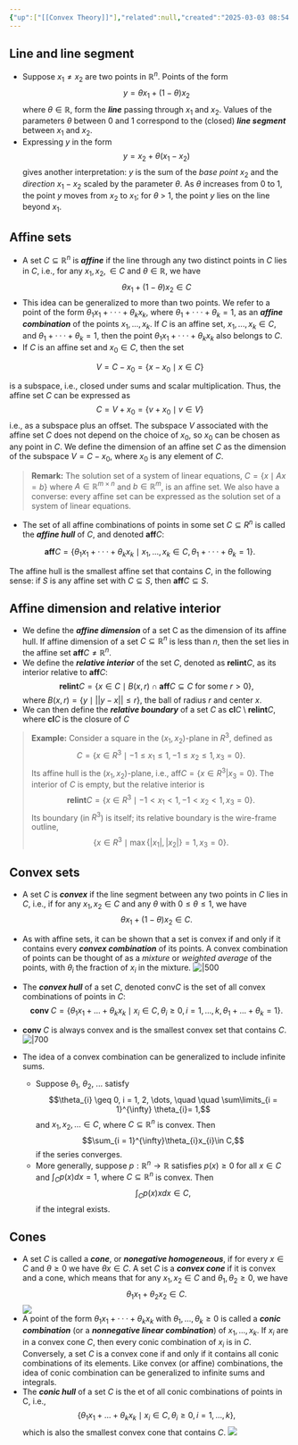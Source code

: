 ```yaml
---
{"up":["[[Convex Theory]]"],"related":null,"created":"2025-03-03 08:54:49","tags":["#convex"],"dg-publish":true,"permalink":"/research-labs/notes/affine-and-convex-sets/","dgPassFrontmatter":true}
---
```


## Line and line segment

- Suppose $x_1 \neq x_2$ are two points in $\mathbb{R}^n$. Points of the form 
$$ y = \theta x_1 + (1 - \theta)x_2$$
where $\theta \in \mathbb{R}$, form the ***line*** passing through $x_1$ and $x_2$. Values of the parameters $\theta$ between 0 and 1 correspond to the (closed) ***line segment*** between $x_1$ and $x_2$. 
- Expressing $y$ in the form $$y = x_2 + \theta (x_1 - x_2)$$
gives another interpretation: $y$ is the sum of the *base point* $x_2$ and the *direction* $x_1 - x_2$ scaled by the parameter $\theta$. As $\theta$ increases from 0 to 1, the point $y$ moves from $x_2$ to $x_1$; for $\theta$ > 1, the point $y$ lies on the line beyond $x_1$.
## Affine sets

- A set $C \subseteq \mathbb{R}^n$ is ***affine*** if the line through any two distinct points in $C$ lies in $C$, i.e., for any $x_{1}, x_{2}, \in C$ and $\theta \in \mathbb{R}$, we have 
$$
\theta x_{1}+ (1 - \theta) x_{2}\in C
$$
- This idea can be generalized to more than two points. We refer to a point of the form $θ_1x_1 + · · · + θ_kx_k$, where $θ_1 + · · · + θ_k = 1$, as an ***affine combination*** of the points $x_1, . . . , x_k$. If $C$ is an affine set, $x_1, . . . , x_k \in C$, and $θ_1 + · · · + θ_k = 1$, then the point $θ_1x_1 + · · · + θ_kx_k$ also belongs to $C$.
- If $C$ is an affine set and $x_0 \in C$, then the set

$$
V = C - x_0 = \{x - x_0 \mid x \in C\}
$$

is a subspace, i.e., closed under sums and scalar multiplication. Thus, the affine set $C$ can be expressed as
$$
C = V + x_{0}= \{ v + x_{0} \mid v \in V\}
$$
i.e., as a subspace plus an offset. The subspace $V$ associated with the affine set $C$ does not depend on the choice of $x_0$, so $x_0$ can be chosen as any point in $C$. We define the dimension of an affine set $C$ as the dimension of the subspace $V = C-x_0$, where $x_0$ is any element of $C$.

> **Remark:** The solution set of a system of linear equations, $C = \{x \mid Ax = b\}$ where $A \in \mathbb{R}^{m \times n}$ and $b \in \mathbb{R}^m$, is an affine set. We also have a converse: every affine set can be expressed as the solution set of a system of linear equations.

- The set of all affine combinations of points in some set $C \subseteq R^n$ is called the ***affine hull*** of $C$, and denoted $\mathbf{aff} C$:

$$
\mathbf{aff} C = \{θ_1x_1 + · · · + θ_kx_k \mid x_1, . . . , x_k ∈ C, θ_1 + · · · + θ_k = 1\}.
$$

The affine hull is the smallest affine set that contains $C$, in the following sense: if $S$ is any affine set with $C ⊆ S$, then $\mathbf{aff} C ⊆ S$.
## Affine dimension and relative interior 

- We define the ***affine dimension*** of a set C as the dimension of its affine hull. If affine dimension of a set $C \subseteq \mathbb{R}^n$ is less than $n$, then the set lies in the affine set $\mathbf{aff} C \neq \mathbb{R}^n$.
- We define the ***relative interior*** of the set $C$, denoted as $\mathbf{relint} C$, as its interior relative to $\mathbf{aff} C$: 
$$
\mathbf{relint}C = \{x \in C \mid B(x, r) \cap \mathbf{aff}C \subseteq C \text{ for some } r > 0\}
,$$
where $B(x, r) = \{y \mid ||y - x|| \leq r\}$, the ball of radius $r$ and center $x$. 
- We can then define the ***relative boundary*** of a set $C$ as $\mathbf{cl} C \setminus \mathbf{relint}C$, where $\mathbf{cl} C$ is the closure of $C$
> **Example:** Consider a square in the $(x_1, x_2)$-plane in $R^3$, defined as
$$
C = \{x \in R^3 \mid − 1 ≤ x_1 ≤ 1, −1 ≤ x_2 ≤ 1, x_3 = 0\}.
$$
Its affine hull is the $(x_1, x_2)$-plane, i.e., $\mathrm{aff} C = \{x \in R^3 | x_3 = 0\}$. The interior of $C$ is empty, but the relative interior is
$$
\mathbf{relint} C = \{x \in R^3 \mid − 1 < x_1 < 1, −1 < x_2 < 1, x_3 = 0\}.
$$
Its boundary (in $R^3$) is itself; its relative boundary is the wire-frame outline,
$$
\{x \in R^3 \mid \max\{|x_1|, |x_2|\} = 1, x_3 = 0\}.
$$
## Convex sets

- A set $C$ is ***convex*** if the line segment between any two points in $C$ lies in $C$, i.e., if for any $x_{1}, x_{2} \in C$ and any $\theta$ with $0 \leq \theta \leq 1$, we have
$$
\theta x_{1} + (1 - \theta) x_{2} \in C.
$$
- As with affine sets, it can be shown that a set is convex if and only if it contains every ***convex combination*** of its points. A convex combination of points can be thought of as a *mixture* or *weighted average* of the points, with $\theta_i$ the fraction of $x_i$ in the mixture.
![|500](https://i.imgur.com/LUh21YO.png)

- The ***convex hull*** of a set $C$, denoted $\mathrm{conv} C$ is the set of all convex combinations of points in $C$:
$$
\textbf{conv } C = \left\{ \theta_1 x_1 + \dots + \theta_k x_k \mid x_i \in C, \theta_i \geq 0, \, i = 1, \dots, k, \, \theta_1 + \dots + \theta_k = 1 \right\}.
$$
- $\textbf{conv } C$ is always convex and is the smallest convex set that contains $C$.
![|700](https://i.imgur.com/3FYg1ER.png)
- The idea of a convex combination can be generalized to include infinite sums.
	- Suppose $\theta_1$, $\theta_2$, ... satisfy $$\theta_{i} \geq 0, i = 1, 2, \dots, \quad \quad \sum\limits_{i = 1}^{\infty} \theta_{i}= 1,$$ and $x_{1}, x_{2}, \dots \in C$, where $C \subseteq \mathbb{R}^n$ is convex. Then $$\sum_{i = 1}^{\infty}\theta_{i}x_{i}\in C,$$ if the series converges.
	- More generally, suppose $p: \mathbb{R}^{n}\rightarrow \mathbb{R}$  satisfies $p(x) \geq 0$ for all $x \in C$ and $\int_{C}p(x) dx = 1$, where $C \subseteq \mathbb{R}^{n}$ is convex. Then $$\int_{C}p(x)x dx \in C,$$ if the integral exists.

## Cones

- A set $C$ is called a ***cone***, or ***nonegative homogeneous***, if for every $x \in C$ and $\theta \geq 0$ we have $\theta x \in C$. A set $C$ is a ***convex cone*** if it is convex and a cone, which means that for any $x_{1}, x_{2} \in C$ and $\theta_{1}, \theta_{2}\geq 0$, we have $$\theta_1x_{1}+ \theta_2x_{2}\in C.$$
![](https://i.imgur.com/KT4ATX5.png)
- A point of the form $θ_1x_1 + · · · + θ_kx_k$ with $θ_1, . . . , θ_k ≥ 0$ is called a ***conic combination*** (or a ***nonnegative linear combination***) of $x_1, . . . , x_k$. If $x_i$ are in a convex cone $C$, then every conic combination of $x_i$ is in $C$. Conversely, a set $C$ is a convex cone if and only if it contains all conic combinations of its elements. Like convex (or affine) combinations, the idea of conic combination can be generalized to infinite sums and integrals.
- The ***conic hull*** of a set $C$ is the et of all conic combinations of points in C, i.e., $$\{ \theta_1x_{1}+ \dots + \theta_{k}x_{k}\mid x_{i}\in C, \theta_{i}\geq 0, i = 1, \dots, k\},$$ which is also the smallest convex cone that contains $C$.
![](https://i.imgur.com/RC6SQHT.png)
